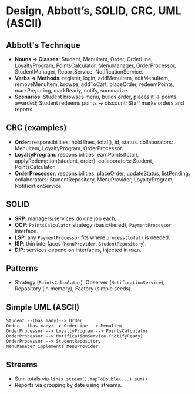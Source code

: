 # Design, Abbott’s, SOLID, CRC, UML (ASCII)

## Abbott's Technique
- **Nouns → Classes**: Student, MenuItem, Order, OrderLine, LoyaltyProgram, PointsCalculator, MenuManager, OrderProcessor, StudentManager, ReportService, NotificationService.
- **Verbs → Methods**: register, login, addMenuItem, editMenuItem, removeMenuItem, browse, addToCart, placeOrder, redeemPoints, markPreparing, markReady, notify, summarize.
- **Scenarios**: Student browses menu, builds order, places it → points awarded; Student redeems points → discount; Staff marks orders and reports.

## CRC (examples)
- **Order**: responsibilities: hold lines, total(), id, status. collaborators: MenuItem, LoyaltyProgram, OrderProcessor.
- **LoyaltyProgram**: responsibilities: earnPoints(total), applyRedemption(student, order). collaborators: Student, PointsCalculator.
- **OrderProcessor**: responsibilities: placeOrder, updateStatus, listPending. collaborators: StudentRepository, MenuProvider, LoyaltyProgram, NotificationService.

## SOLID
- **SRP**: managers/services do one job each.
- **OCP**: `PointsCalculator` strategy (basic/tiered), `PaymentProcessor` interface.
- **LSP**: any `PaymentProcessor` fits where `process(total)` is needed.
- **ISP**: thin interfaces (`MenuProvider`, `StudentRepository`).
- **DIP**: services depend on interfaces, injected in `Main`.

## Patterns
- Strategy (`PointsCalculator`), Observer (`NotificationService`), Repository (in‑memory), Factory (simple seeds).

## Simple UML (ASCII)
```
Student --(has many)--> Order
Order --(has many)--> OrderLine --> MenuItem
OrderProcessor --> LoyaltyProgram --> PointsCalculator
OrderProcessor --> NotificationService (notifyReady)
OrderProcessor --> StudentRepository
MenuManager implements MenuProvider
```

## Streams
- Sum totals via `lines.stream().mapToDouble(...).sum()`
- Reports via grouping by date using streams.
